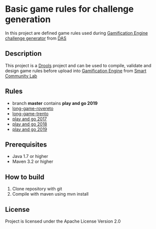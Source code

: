# Basic game rules for challenge generation

In this project are defined game rules used during [Gamification Engine challenge generator](https://github.com/das-fbk/game-engine.challenge-gen) from [DAS](https://github.com/das-fbk)

## Description

This project is a [Drools](https://github.com/droolsjbpm/drools) project and can be used to compile, validate and design game rules before upload into [Gamification Engine](https://github.com/smartcommunitylab/smartcampus.gamification) from [Smart Community Lab](https://github.com/smartcommunitylab)

## Rules

* branch **master** contains **play and go 2019**
* [long-game-rovereto](https://github.com/smartcommunitylab/game-engine.rules/releases/tag/long-game-rovereto_branch)
* [long-game-trento](https://github.com/smartcommunitylab/game-engine.rules/releases/tag/long-game-trento_branch)
* [play and go 2017](https://github.com/smartcommunitylab/game-engine.rules/releases/tag/playAndGo-2017)
* [play and go 2018](https://github.com/smartcommunitylab/game-engine.rules/releases/tag/playAndGo-2018)
* [play and go 2019](https://github.com/smartcommunitylab/game-engine.rules/releases/tag/playAndGo-2019)



## Prerequisites 

* Java 1.7 or higher
* Maven 3.2 or higher

## How to build

1. Clone repository with git
2. Compile with maven using mvn install

## License

Project is licensed under the Apache License Version 2.0
